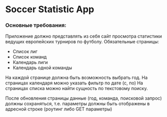 # Soccer Statistic App

### Основные требования:

Приложение должно представлять из себя сайт просмотра статистики ведущих
европейских турниров по футболу.
Обязательные страницы:

- Список лиг
- Список команд
- Календарь лиги
- Календарь одной команды

На каждой странице должна быть возможность выбрать год.
На страницах календаря можно указать фильтр по дате (с, по)
На страницах списка можно найти сущность по текстовому поиску.

После обновления страницы данные (год, команда, поисковой запрос) должны
сохраняться, т.е. параметры должны быть отображены в адресной строке
(роутинг либо GET параметры)
